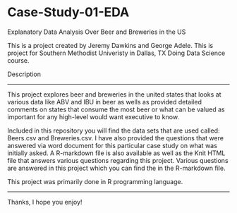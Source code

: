 # Case-Study-01-EDA
Explanatory Data Analysis Over Beer and Breweries in the US

This is a project created by Jeremy Dawkins and George Adele. This is project for Southern Methodist Univeristy in Dallas, TX Doing Data Science course. 


Description
_______________________________________________________

This project explores beer and breweries in the united states that looks at various data like ABV and IBU in beer as wells as provided detailed comments on states that consume the most beer or what can be valued as important for any high-level would want executive to know.

Included in this repository you will find the data sets that are used called: Beers.csv and Breweries.csv.
I have also provided the questions that were answered via word document for this particular case study on what was initially asked. 
A R-markdown file is also available as well as the Knit HTML file that answers various questions regarding this project. 
Various questions are answered in this project which you can find the in the R-markdown file. 


This project was primarily done in R programming language. 
__________________________________________________________


Thanks, I hope you enjoy!
